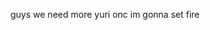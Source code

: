 guys we need more yuri onc im gonna set fire
<!---
verified-gabellieshipper/verified-gabellieshipper is a ✨ special ✨ repository because its `README.md` (this file) appears on your GitHub profile.
You can click the Preview link to take a look at your changes.
--->
